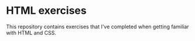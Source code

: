 # HTML exercises

This repository contains exercises that I've completed when getting familiar with HTML and CSS.
